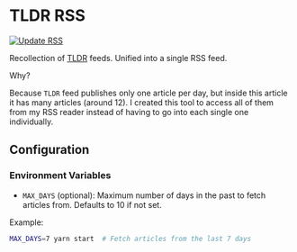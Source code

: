 # TLDR RSS

[![Update RSS](https://github.com/Bullrich/tldr-rss/actions/workflows/deploy.yml/badge.svg)](https://github.com/Bullrich/tldr-rss/actions/workflows/deploy.yml)

Recollection of [TLDR](https://tldr.tech) feeds. Unified into a single RSS feed.

Why?

Because `TLDR` feed publishes only one article per day, but inside this article it has many articles (around 12). I created this tool to access all of them from my RSS reader instead of having to go into each single one individually.

## Configuration

### Environment Variables

- `MAX_DAYS` (optional): Maximum number of days in the past to fetch articles from. Defaults to 10 if not set.

Example:
```bash
MAX_DAYS=7 yarn start  # Fetch articles from the last 7 days
```
